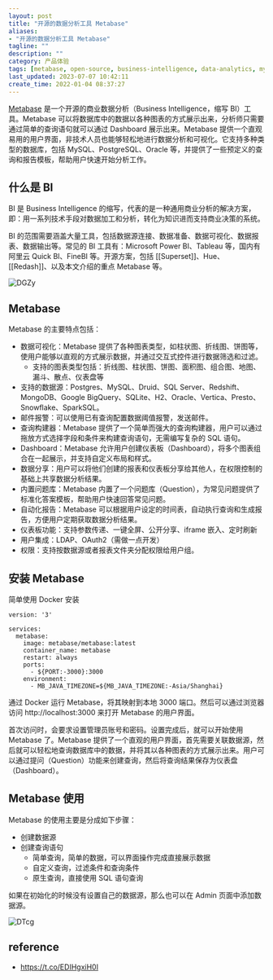 ```yaml
---
layout: post
title: "开源的数据分析工具 Metabase"
aliases: 
- "开源的数据分析工具 Metabase"
tagline: ""
description: ""
category: 产品体验
tags: [metabase, open-source, business-intelligence, data-analytics, mysql, ]
last_updated: 2023-07-07 10:42:11
create_time: 2022-01-04 08:37:27
---
```


[Metabase](https://www.metabase.com/) 是一个开源的商业数据分析（Business Intelligence，缩写 BI）工具。Metabase 可以将数据库中的数据以各种图表的方式展示出来，分析师只需要通过简单的查询语句就可以通过 Dashboard 展示出来。Metabase 提供一个直观易用的用户界面，非技术人员也能够轻松地进行数据分析和可视化。它支持多种类型的数据库，包括 MySQL、PostgreSQL、Oracle 等，并提供了一些预定义的查询和报告模板，帮助用户快速开始分析工作。

## 什么是 BI

BI 是 Business Intelligence 的缩写，代表的是一种通用商业分析的解决方案，即：用一系列技术手段对数据加工和分析，转化为知识进而支持商业决策的系统。

BI 的范围需要涵盖大量工具，包括数据源连接、数据准备、数据可视化、数据报表、数据输出等。常见的 BI 工具有：Microsoft Power BI、Tableau 等，国内有 阿里云 Quick BI、FineBI 等。开源方案，包括 [[Superset]]、Hue、[[Redash]]、以及本文介绍的重点 Metabase 等。

![DGZy](https://photo.einverne.info/images/2023/07/08/DGZy.png)

## Metabase

Metabase 的主要特点包括：

- 数据可视化：Metabase 提供了各种图表类型，如柱状图、折线图、饼图等，使用户能够以直观的方式展示数据，并通过交互式控件进行数据筛选和过滤。
  - 支持的图表类型包括：折线图、柱状图、饼图、面积图、组合图、地图、漏斗、散点、仪表盘等
- 支持的数据源：Postgres、MySQL、Druid、SQL Server、Redshift、MongoDB、Google BigQuery、SQLite、H2、Oracle、Vertica、Presto、Snowflake、SparkSQL。
- 邮件报警：可以使用已有查询配置数据阈值报警，发送邮件。
- 查询构建器：Metabase 提供了一个简单而强大的查询构建器，用户可以通过拖放方式选择字段和条件来构建查询语句，无需编写复杂的 SQL 语句。
- Dashboard：Metabase 允许用户创建仪表板（Dashboard），将多个图表组合在一起展示，并支持自定义布局和样式。
- 数据分享：用户可以将他们创建的报表和仪表板分享给其他人，在权限控制的基础上共享数据分析结果。
- 内置问题库：Metabase 内置了一个问题库（Question），为常见问题提供了标准化答案模板，帮助用户快速回答常见问题。
- 自动化报告：Metabase 可以根据用户设定的时间表，自动执行查询和生成报告，方便用户定期获取数据分析结果。
- 仪表板功能：支持参数传递、一键全屏、公开分享、iframe 嵌入、定时刷新
- 用户集成：LDAP、OAuth2（需做一点开发）
- 权限：支持按数据源或者报表文件夹分配权限给用户组。

## 安装 Metabase

简单使用 Docker 安装

```
version: '3'

services:
  metabase:
    image: metabase/metabase:latest
    container_name: metabase
    restart: always
    ports:
      - ${PORT:-3000}:3000
    environment:
      - MB_JAVA_TIMEZONE=${MB_JAVA_TIMEZONE:-Asia/Shanghai}
```

通过 Docker 运行 Metabase，将其映射到本地 3000 端口。然后可以通过浏览器访问 http://localhost:3000 来打开 Metabase 的用户界面。

首次访问时，会要求设置管理员账号和密码。设置完成后，就可以开始使用 Metabase 了。Metabase 提供了一个直观的用户界面，首先需要关联数据源，然后就可以轻松地查询数据库中的数据，并将其以各种图表的方式展示出来。用户可以通过提问（Question）功能来创建查询，然后将查询结果保存为仪表盘（Dashboard）。

## Metabase 使用

Metabase 的使用主要是分成如下步骤：

- 创建数据源
- 创建查询语句
  - 简单查询，简单的数据，可以界面操作完成直接展示数据
  - 自定义查询，过滤条件和查询条件
  - 原生查询，直接使用 SQL 语句查询

如果在初始化的时候没有设置自己的数据源，那么也可以在 Admin 页面中添加数据源。

![DTcg](https://photo.einverne.info/images/2023/07/08/DTcg.png)

## reference

- https://t.co/EDIHgxiH0I
